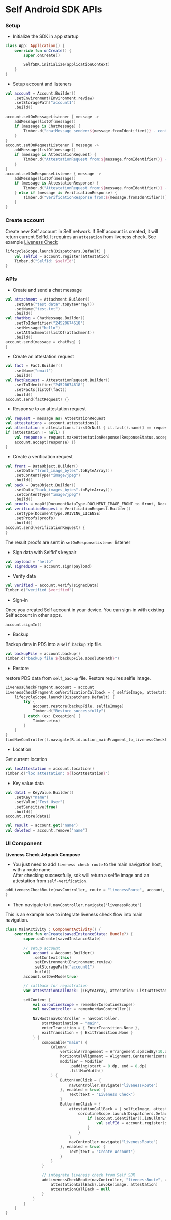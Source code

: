 # Self Android SDK APIs

### Setup

- Initialize the SDK in app startup
```kotlin
class App: Application() {
    override fun onCreate() {
        super.onCreate()

        SelfSDK.initialize(applicationContext)
    }
}
```

- Setup account and listeners
```kotlin
val account = Account.Builder()
    .setEnvironment(Environment.review)
    .setStoragePath("account1")
    .build()

account.setOnMessageListener { message ->
    addMessage(listOf(message))
    if (message is ChatMessage) {
        Timber.d("chatMessage sender:${message.fromIdentifier()} - content: ${message.message()} - attachments: ${message.attachments().size}")
    }
}
account.setOnRequestListener { message ->
    addMessage(listOf(message))
    if (message is AttestationRequest) {
        Timber.d("AttestationRequest from:${message.fromIdentifier()} - facts: ${message.facts().map { it.name() }}")
    }
}
account.setOnResponseListener { message ->
    addMessage(listOf(message))
    if (message is AttestationResponse) {
        Timber.d("AttestationRequest from:${message.fromIdentifier()} - attestation: ${message.attestations().size}")
    } else if (message is VerificationResponse) {
        Timber.d("VerificationResponse from:${message.fromIdentifier()} - attestation: ${message.attestations().size}")
    }
}
```

### Create account
Create new Self account in Self network. If Self account is created, it will return current SelfId.
It requires an `attesation` from liveness check. See example [Liveness Check](https://github.com/joinself/self-mobile-embedded-samples/blob/main/android/chat/src/main/java/com/joinself/sdk/sample/LivenessCheckFragment.kt)

```kotlin
lifecycleScope.launch(Dispatchers.Default) {
    val selfId = account.register(attestation)
    Timber.d("SelfId: $selfId")
}
```

### APIs

- Create and send a chat message
```kotlin
val attachment = Attachment.Builder()
    .setData("test data".toByteArray())
    .setName("test.txt")
    .build()
val chatMsg = ChatMessage.Builder()
    .setToIdentifier("24520674618")
    .setMessage("hello")
    .setAttachments(listOf(attachment))
    .build()
account.send(message = chatMsg) {
}
```

- Create an attestation request
```kotlin
val fact = Fact.Builder()
    .setName("email")
    .build()
val factRequest = AttestationRequest.Builder()
    .setToIdentifier("24520674618")
    .setFacts(listOf(fact))
    .build()
account.send(factRequest) {}
```

- Response to an attestation request
```kotlin
val request = message as? AttestationRequest
val attestations = account.attestations()
val attestation = attestations.firstOrNull { it.fact().name() == request.facts().first().name() }
if (attestation != null) {
    val response = request.makeAttestationResponse(ResponseStatus.accepted, attestations = listOf(attestation))
    account.accept(response) {}
}
```

- Create a verification request
```kotlin
val front = DataObject.Builder()
    .setData("front_image_bytes".toByteArray())
    .setContentType("image/jpeg")
    .build()
val back = DataObject.Builder()
    .setData("back_images_bytes".toByteArray())
    .setContentType("image/jpeg")
    .build()
val proofs = mapOf(DocumentDataType.DOCUMENT_IMAGE_FRONT to front, DocumentDataType.DOCUMENT_IMAGE_BACK to back)
val verificationRequest = VerificationRequest.Builder()
    .setType(DocumentType.DRIVING_LICENSE)
    .setProofs(proofs)
    .build()
account.send(verificationRequest) {
}
```
The result proofs are sent in `setOnResponseListener` listener

- Sign data with SelfId's keypair
```kotlin
val payload = "hello"
val signedData = account.sign(payload)
```

- Verify data
```kotlin
val verified = account.verify(signedData)
Timber.d("verified $verified")
```

- Sign-in

Once you created Self account in your device. You can sign-in with existing Self account in other apps.
```kotlin
account.signIn()
```

- Backup

Backup data in PDS into a `self_backup` zip file.

```kotlin
val backupFile = account.backup()
Timber.d("backup file ${backupFile.absolutePath}")
```

- Restore

restore PDS data from `self_backup` file. Restore requires selfie image.
```kotlin
LivenessCheckFragment.account = account
LivenessCheckFragment.onVerificationCallback = { selfieImage, attestation ->
    lifecycleScope.launch(Dispatchers.Default) {
        try {
            account.restore(backupFile, selfieImage)
            Timber.d("Restore successfully")
        } catch (ex: Exception) {
            Timber.e(ex)
        }
    }
}
findNavController().navigate(R.id.action_mainFragment_to_livenessCheckFragment)
```

- Location

Get current location

```kotlin
val locAttestation = account.location()
Timber.d("loc attestation: ${locAttestation}")
```

- Key value data
```kotlin
val data1 = KeyValue.Builder()
    .setKey("name")
    .setValue("Test User")
    .setSensitive(true)
    .build()
account.store(data1)

val result = account.get("name")
val deleted = account.remove("name")
```


### UI Component

__Liveness Check Jetpack Compose__  

- You just need to add `liveness check route` to the main navigation host, with a route name.  
After checking successfully, sdk will return a selfie image and an attestation from `self-verification`.

```kotlin
addLivenessCheckRoute(navController, route = "livenessRoute", account, this@MainActivity) { image, attestation ->
}
```

- Then navigate to it `navController.navigate("livenessRoute")`

This is an example how to integrate liveness check flow into main navigation.
```kotlin
class MainActivity : ComponentActivity() {
    override fun onCreate(savedInstanceState: Bundle?) {
        super.onCreate(savedInstanceState)

        // setup account
        val account = Account.Builder()
            .setContext(this)
            .setEnvironment(Environment.review)
            .setStoragePath("account1")
            .build()
        account.setDevMode(true)

        // callback for registration
        var attestationCallBack: ((ByteArray, attesation: List<Attestation>) -> Unit)? = null

        setContent {
            val coroutineScope = rememberCoroutineScope()
            val navController = rememberNavController()

            NavHost(navController = navController,
                startDestination = "main",
                enterTransition = { EnterTransition.None },
                exitTransition = { ExitTransition.None }
            ) {
                composable("main") {
                    Column(
                        verticalArrangement = Arrangement.spacedBy(10.dp),
                        horizontalAlignment = Alignment.CenterHorizontally,
                        modifier = Modifier
                            .padding(start = 8.dp, end = 8.dp)
                            .fillMaxWidth()
                    ) {
                        Button(onClick = {
                            navController.navigate("livenessRoute")
                        }, enabled = true) {
                            Text(text = "Liveness Check")
                        }
                        Button(onClick = {
                            attestationCallBack = { selfieImage, attestations ->
                                coroutineScope.launch(Dispatchers.Default) {
                                    if (account.identifier().isNullOrEmpty() && attestations.isNotEmpty()) {
                                        val selfId = account.register(selfieImage = selfieImage, attestations = attestations)
                                    }
                                }
                            }
                            navController.navigate("livenessRoute")
                        }, enabled = true) {
                            Text(text = "Create Account")
                        }
                    }
                }

                // integrate liveness check from Self SDK
                addLivenessCheckRoute(navController, "livenessRoute", account, this@MainActivity) { image, attestation ->
                    attestationCallBack?.invoke(image, attestation)
                    attestationCallBack = null
                }
            }
        }
    }
}
```